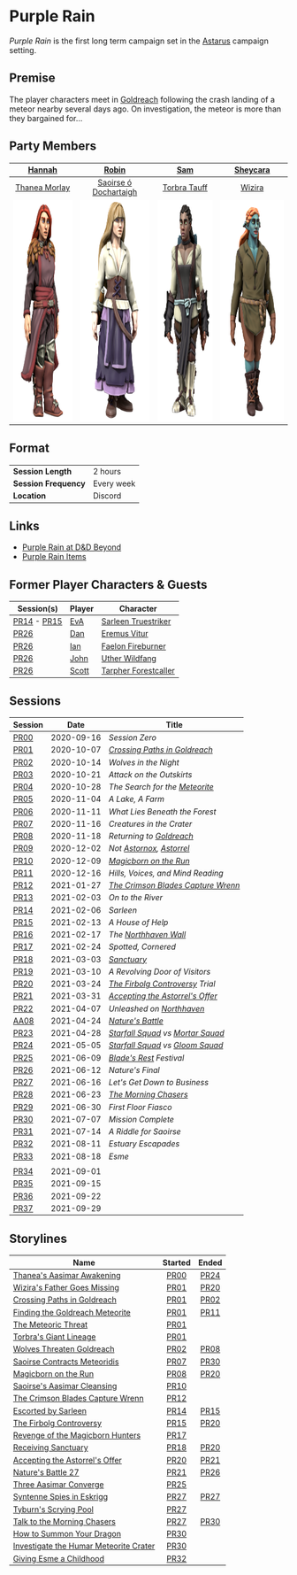 # Purple Rain

*Purple Rain* is the first long term campaign set in the [Astarus](../planes/astarus.md) campaign setting.

## Premise

The player characters meet in [Goldreach](../civilisations/kingdom-of-astor/SETTLEMENTS/GOLDREACH/README.md) following the crash landing of a meteor nearby several days ago. On investigation, the meteor is more than they bargained for...

## Party Members

| [Hannah](../players/hannah.md) | [Robin](../players/robin.md) | [Sam](../players/sam.md) | [Sheycara](../players/sheycara.md) |
|:---:|:---:|:---:|:---:|
| [Thanea Morlay](../characters/thanea-morlay.md) | [Saoirse ó Dochartaigh](../characters/saoirse-o-dochartaigh.md) | [Torbra Tauff](../characters/torbra-tauff.md) | [Wizira](../characters/wizira.md) |
| <img src="https://raw.githubusercontent.com/jesskelsall/astarus-images/main/characters/portraits/db42750c63a0a387.png" height="400" /> | <img src="https://raw.githubusercontent.com/jesskelsall/astarus-images/main/characters/portraits/96456245c79828b5.png" height="400" /> | <img src="https://raw.githubusercontent.com/jesskelsall/astarus-images/main/characters/portraits/c275fac3807fe83b.png" height="400" /> | <img src="https://raw.githubusercontent.com/jesskelsall/astarus-images/main/characters/portraits/b6ddf2e960574729.png" height="400" /> |

## Format

|||
|---|---|
| **Session Length** | 2 hours |
| **Session Frequency** | Every week |
| **Location** | Discord |

## Links

- [Purple Rain at D&D Beyond](https://www.dndbeyond.com/campaigns/1397675)
- [Purple Rain Items](../items/ITEMS.md)

## Former Player Characters & Guests

| Session(s) | Player | Character |
| --- | --- | --- |
| [PR14](../sessions/completed/PR14.md) - [PR15](../sessions/completed/PR15.md) | [EvA](../players/eva.md) | [Sarleen Truestriker](../characters/sarleen-truestriker.md) |
| [PR26](../sessions/completed/PR26.md) | [Dan](../players/dan.md) | [Eremus Vitur](../characters/eremus-vitur.md) |
| [PR26](../sessions/completed/PR26.md) | [Ian](../players/ian.md) | [Faelon Fireburner](../characters/faelon-fireburner.md) |
| [PR26](../sessions/completed/PR26.md) | [John](../players/john.md) | [Uther Wildfang](../characters/uther-wildfang.md) |
| [PR26](../sessions/completed/PR26.md) | [Scott](../players/scott.md) | [Tarpher Forestcaller](../characters/tarpher-forestcaller.md) |

## Sessions

| Session | Date | Title |
|---| --- | --- |
| [PR00](../sessions/completed/PR00.md) | 2020-09-16 | *Session Zero* |
| [PR01](../sessions/completed/PR01.md) | 2020-10-07 | *[Crossing Paths in Goldreach](../storylines/ended/crossing-paths-in-goldreach.md)* |
| [PR02](../sessions/completed/PR02.md) | 2020-10-14 | *Wolves in the Night* |
| [PR03](../sessions/completed/PR03.md) | 2020-10-21 | *Attack on the Outskirts* |
| [PR04](../sessions/completed/PR04.md) | 2020-10-28 | *The Search for the [Meteorite](../items/meteoric/meteorite.md)* |
| [PR05](../sessions/completed/PR05.md) | 2020-11-04 | *A Lake, A Farm* |
| [PR06](../sessions/completed/PR06.md) | 2020-11-11 | *What Lies Beneath the Forest* |
| [PR07](../sessions/completed/PR07.md) | 2020-11-16 | *Creatures in the Crater* |
| [PR08](../sessions/completed/PR08.md) | 2020-11-18 | *Returning to [Goldreach](../civilisations/kingdom-of-astor/SETTLEMENTS/GOLDREACH/README.md)* |
| [PR09](../sessions/completed/PR09.md) | 2020-12-02 | *Not [Astornox](../organisations/astornox/astornox.md), [Astorrel](../organisations/astorrel/astorrel.md)* |
| [PR10](../sessions/completed/PR10.md) | 2020-12-09 | *[Magicborn on the Run](../storylines/ended/magicborn-on-the-run.md)* |
| [PR11](../sessions/completed/PR11.md) | 2020-12-16 | *Hills, Voices, and Mind Reading* |
| [PR12](../sessions/completed/PR12.md) | 2021-01-27 | *[The Crimson Blades Capture Wrenn](../storylines/the-crimson-blades-capture-wrenn.md)* |
| [PR13](../sessions/completed/PR13.md) | 2021-02-03 | *On to the River* |
| [PR14](../sessions/completed/PR14.md) | 2021-02-06 | *Sarleen* |
| [PR15](../sessions/completed/PR15.md) | 2021-02-13 | *A House of Help* |
| [PR16](../sessions/completed/PR16.md) | 2021-02-17 | *The [Northhaven Wall](../places/structures/northhaven-wall.md)* |
| [PR17](../sessions/completed/PR17.md) | 2021-02-24 | *Spotted, Cornered* |
| [PR18](../sessions/completed/PR18.md) | 2021-03-03 | *[Sanctuary](../organisations/astorrel/sanctuary.md)* |
| [PR19](../sessions/completed/PR19.md) | 2021-03-10 | *A Revolving Door of Visitors* |
| [PR20](../sessions/completed/PR20.md) | 2021-03-24 | *[The Firbolg Controversy](../storylines/ended/the-firbolg-controversy.md) Trial* |
| [PR21](../sessions/completed/PR21.md) | 2021-03-31 | *[Accepting the Astorrel's Offer](../storylines/ended/accepting-the-astorrels-offer.md)* |
| [PR22](../sessions/completed/PR22.md) | 2021-04-07 | *Unleashed on [Northhaven](../places/cities/northhaven.md)* |
| [AA08](../sessions/AA08.md) | 2021-04-24 | *[Nature's Battle](../mechanics/roleplay/natures-battle.md)*
| [PR23](../sessions/completed/PR23.md) | 2021-04-28 | *[Starfall Squad](../organisations/astorrel/squads/starfall-squad.md) vs [Mortar Squad](../organisations/astorrel/squads/mortar-squad.md)* |
| [PR24](../sessions/completed/PR24.md) | 2021-05-05 | *[Starfall Squad](../organisations/astorrel/squads/starfall-squad.md) vs [Gloom Squad](../organisations/astorrel/squads/gloom-squad.md)* |
| [PR25](../sessions/completed/PR25.md) | 2021-06-09 | *[Blade's Rest](../festivals/blades-rest.md) Festival* |
| [PR26](../sessions/completed/PR26.md) | 2021-06-12 | *Nature's Final* |
| [PR27](../sessions/completed/PR27.md) | 2021-06-16 | *Let's Get Down to Business* |
| [PR28](../sessions/completed/PR28.md) | 2021-06-23 | *[The Morning Chasers](../organisations/the-morning-chasers.md)* |
| [PR29](../sessions/completed/PR29.md) | 2021-06-30 | *First Floor Fiasco* |
| [PR30](../sessions/completed/PR30.md) | 2021-07-07 | *Mission Complete* |
| [PR31](../sessions/completed/PR31.md) | 2021-07-14 | *A Riddle for Saoirse* |
| [PR32](../sessions/PR32.md) | 2021-08-11 | *Estuary Escapades* |
| [PR33](../sessions/PR33.md) | 2021-08-18 | *Esme* |
||
| [PR34](../sessions/upcoming/PR34.md) | 2021-09-01 | |
| [PR35](../sessions/upcoming/PR35.md) | 2021-09-15 | |
| [PR36](../sessions/upcoming/PR36.md) | 2021-09-22 | |
| [PR37](../sessions/upcoming/PR37.md) | 2021-09-29 | |

## Storylines

| Name | Started | Ended |
| --- |:---:|:---:|
| [Thanea's Aasimar Awakening](../storylines/ended/thaneas-aasimar-awakening.md) | [PR00](../sessions/completed/PR00.md) | [PR24](../sessions/completed/PR24.md) |
| [Wizira's Father Goes Missing](../storylines/ended/wiziras-father-goes-missing.md) | [PR01](../sessions/completed/PR01.md) | [PR20](../sessions/completed/PR20.md) |
| [Crossing Paths in Goldreach](../storylines/ended/crossing-paths-in-goldreach.md) | [PR01](../sessions/completed/PR01.md) | [PR02](../sessions/completed/PR02.md) |
| [Finding the Goldreach Meteorite](../storylines/ended/finding-the-goldreach-meteorite.md) | [PR01](../sessions/completed/PR01.md) | [PR11](../sessions/completed/PR11.md) |
| [The Meteoric Threat](../storylines/the-meteoric-threat.md) | [PR01](../sessions/completed/PR01.md) | |
| [Torbra's Giant Lineage](../storylines/torbras-giant-lineage.md) | [PR01](../sessions/completed/PR01.md) | |
| [Wolves Threaten Goldreach](../storylines/ended/wolves-threaten-goldreach.md) | [PR02](../sessions/completed/PR02.md) | [PR08](../sessions/completed/PR08.md) |
| [Saoirse Contracts Meteoridis](../storylines/saoirse-contracts-meteoridis.md) | [PR07](../sessions/completed/PR07.md) | [PR30](../sessions/completed/PR30.md) |
| [Magicborn on the Run](../storylines/ended/magicborn-on-the-run.md) | [PR08](../sessions/completed/PR08.md) | [PR20](../sessions/completed/PR20.md) |
| [Saoirse's Aasimar Cleansing](../storylines/saoirses-aasimar-cleansing.md) | [PR10](../sessions/completed/PR10.md) | |
| [The Crimson Blades Capture Wrenn](../storylines/the-crimson-blades-capture-wrenn.md) | [PR12](../sessions/completed/PR12.md) | |
| [Escorted by Sarleen](../storylines/ended/escorted-by-sarleen.md) | [PR14](../sessions/completed/PR14.md) | [PR15](../sessions/completed/PR15.md) |
| [The Firbolg Controversy](../storylines/ended/the-firbolg-controversy.md) | [PR15](../sessions/completed/PR15.md) | [PR20](../sessions/completed/PR20.md) |
| [Revenge of the Magicborn Hunters](../storylines/revenge-of-the-magicborn-hunters.md) | [PR17](../sessions/completed/PR17.md) | |
| [Receiving Sanctuary](../storylines/ended/receiving-sanctuary.md) | [PR18](../sessions/completed/PR18.md) | [PR20](../sessions/completed/PR20.md) |
| [Accepting the Astorrel's Offer](../storylines/ended/accepting-the-astorrels-offer.md) | [PR20](../sessions/completed/PR20.md) | [PR21](../sessions/completed/PR21.md) |
| [Nature's Battle 27](../storylines/ended/natures-battle-27.md) | [PR21](../sessions/completed/PR21.md) | [PR26](../sessions/completed/PR26.md) |
| [Three Aasimar Converge](../storylines/three-aasimar-converge.md) | [PR25](../sessions/completed/PR25.md) | |
| [Syntenne Spies in Eskrigg](../storylines/syntenne-spies-in-eskrigg.md) | [PR27](../sessions/completed/PR27.md) | [PR27](../sessions/completed/PR27.md) |
| [Tyburn's Scrying Pool](../storylines/tyburns-scrying-pool.md) | [PR27](../sessions/completed/PR27.md) | |
| [Talk to the Morning Chasers](../storylines/talk-to-the-morning-chasers.md) | [PR27](../sessions/completed/PR27.md) | [PR30](../sessions/completed/PR30.md) |
| [How to Summon Your Dragon](../storylines/how-to-summon-your-dragon.md) | [PR30](../sessions/completed/PR30.md) | |
| [Investigate the Humar Meteorite Crater](../storylines/investigate-the-humar-meteorite-crater.md) | [PR30](../sessions/completed/PR30.md) | |
| [Giving Esme a Childhood](../storylines/giving-esme-a-childhood.md) | [PR32](../sessions/PR32.md) | |

